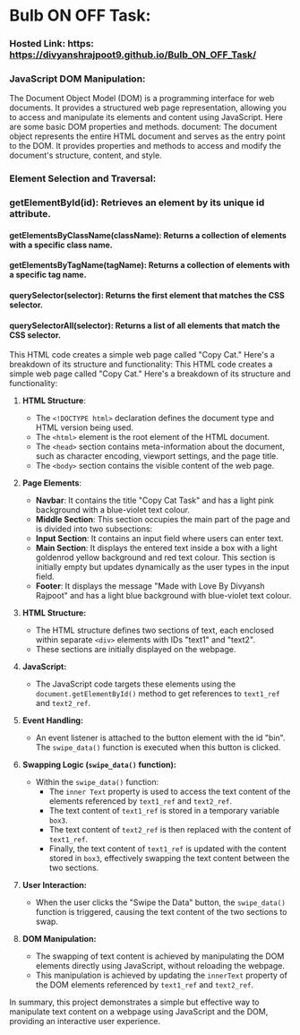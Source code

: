 # Bulb ON OFF Task:
### Hosted Link: https: https://divyanshrajpoot9.github.io/Bulb_ON_OFF_Task/
### JavaScript DOM Manipulation:
The Document Object Model (DOM) is a programming interface for web documents. It provides a structured web page representation, allowing you to access and manipulate its elements and content using JavaScript. Here are some basic DOM properties and methods.
document: The document object represents the entire HTML document and serves as the entry point to the DOM. It provides properties and methods to access and modify the document's structure, content, and style.

### Element Selection and Traversal:

  ### getElementById(id): Retrieves an element by its unique id attribute.
  #### getElementsByClassName(className): Returns a collection of elements with a specific class name.
  ####  getElementsByTagName(tagName): Returns a collection of elements with a specific tag name.
  ####  querySelector(selector): Returns the first element that matches the CSS selector.
  ####  querySelectorAll(selector): Returns a list of all elements that match the CSS selector.

This HTML code creates a simple web page called "Copy Cat." Here's a breakdown of its structure and functionality:
This HTML code creates a simple web page called "Copy Cat." Here's a breakdown of its structure and functionality:

1. **HTML Structure**:
   - The `<!DOCTYPE html>` declaration defines the document type and HTML version being used.
   - The `<html>` element is the root element of the HTML document.
   - The `<head>` section contains meta-information about the document, such as character encoding, viewport settings, and the page title.
   - The `<body>` section contains the visible content of the web page.

2. **Page Elements**:
   - **Navbar**: It contains the title "Copy Cat Task" and has a light pink background with a blue-violet text colour.
   - **Middle Section**: This section occupies the main part of the page and is divided into two subsections:
   - **Input Section**: It contains an input field where users can enter text.
   - **Main Section**: It displays the entered text inside a box with a light goldenrod yellow background and red text colour. This section is initially empty but updates dynamically as the user types in the input field.
   - **Footer**: It displays the message "Made with Love By Divyansh Rajpoot" and has a light blue background with blue-violet text colour.

1. **HTML Structure:**
   - The HTML structure defines two sections of text, each enclosed within separate `<div>` elements with IDs "text1" and "text2".
   - These sections are initially displayed on the webpage.

2. **JavaScript:**
   - The JavaScript code targets these elements using the `document.getElementById()` method to get references to `text1_ref` and `text2_ref`.

3. **Event Handling:**
   - An event listener is attached to the button element with the id "bin". The `swipe_data()` function is executed when this button is clicked.

4. **Swapping Logic (`swipe_data()` function):**
   - Within the `swipe_data()` function:
     - The `inner Text` property is used to access the text content of the elements referenced by `text1_ref` and `text2_ref`.
     - The text content of `text1_ref` is stored in a temporary variable `box3`.
     - The text content of `text2_ref` is then replaced with the content of `text1_ref`.
     - Finally, the text content of `text1_ref` is updated with the content stored in `box3`, effectively swapping the text content between the two sections.

5. **User Interaction:**
   - When the user clicks the "Swipe the Data" button, the `swipe_data()` function is triggered, causing the text content of the two sections to swap.

6. **DOM Manipulation:**
   - The swapping of text content is achieved by manipulating the DOM elements directly using JavaScript, without reloading the webpage.
   - This manipulation is achieved by updating the `innerText` property of the DOM elements referenced by `text1_ref` and `text2_ref`.

In summary, this project demonstrates a simple but effective way to manipulate text content on a webpage using JavaScript and the DOM, providing an interactive user experience.

